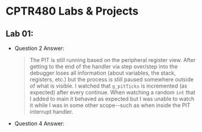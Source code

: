 # CPTR480 Labs & Projects

## Lab 01:
 - Question 2 Answer:
   > The PIT is still running based on the peripheral register view. After getting to the end of the handler via step over/step into the debugger loses all information (about variables, the stack, registers, etc.) but the process is still paused somewhere outside of what is visible. I watched that ```g_pitTicks``` is incremented (as expected) after every continue. When watching a random ```int``` that I added to main it behaved as expected but I was unable to watch it while I was in some other scope--such as when inside the PIT interrupt handler.
 - Question 4 Answer:
   > 
